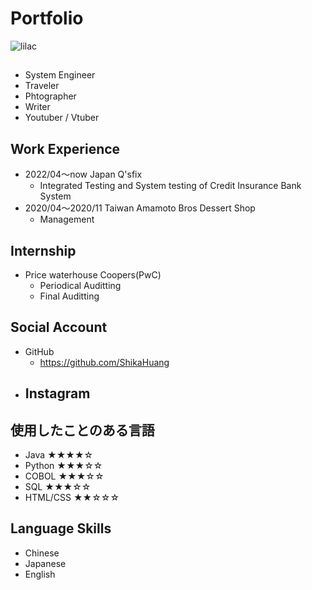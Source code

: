 # Portfolio

![lilac](./LILAC.png)

## 
- System Engineer
- Traveler
- Phtographer
- Writer
- Youtuber / Vtuber

## Work Experience

- 2022/04〜now Japan Q'sfix
    - Integrated Testing and System testing of Credit Insurance Bank System
- 2020/04〜2020/11 Taiwan Amamoto Bros Dessert Shop
    - Management

## Internship

- Price waterhouse Coopers(PwC)
    - Periodical Auditting
    - Final Auditting

## Social Account

- GitHub
    - https://github.com/ShikaHuang
- Instagram
    -

## 使用したことのある言語
- Java     ★★★★☆
- Python   ★★★☆☆
- COBOL    ★★★☆☆
- SQL      ★★★☆☆
- HTML/CSS ★★☆☆☆

## Language Skills
- Chinese
- Japanese
- English
